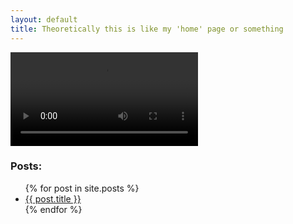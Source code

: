 ```yaml
---
layout: default
title: Theoretically this is like my 'home' page or something
---
```


![hands](/img/handshands.webm)

### Posts:

<ul>
  {% for post in site.posts %}
    <li>
      <a href="{{ post.url }}">{{ post.title }}</a>
    </li>
  {% endfor %}
</ul>

